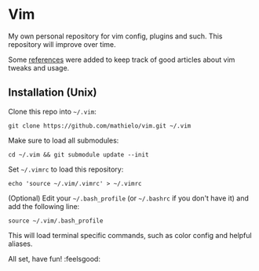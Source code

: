 # Vim
My own personal repository for vim config, plugins and such. This repository will improve over time.

Some [references](./REFERENCES.md) were added to keep track of good articles about vim tweaks and usage.

## Installation (Unix)

Clone this repo into `~/.vim`:

    git clone https://github.com/mathielo/vim.git ~/.vim

Make sure to load all submodules:

    cd ~/.vim && git submodule update --init

Set `~/.vimrc` to load this repository:

    echo 'source ~/.vim/.vimrc' > ~/.vimrc

(Optional) Edit your `~/.bash_profile` (or `~/.bashrc` if you don't have it) and add the following line:

    source ~/.vim/.bash_profile

This will load terminal specific commands, such as color config and helpful aliases.

All set, have fun! :feelsgood:
